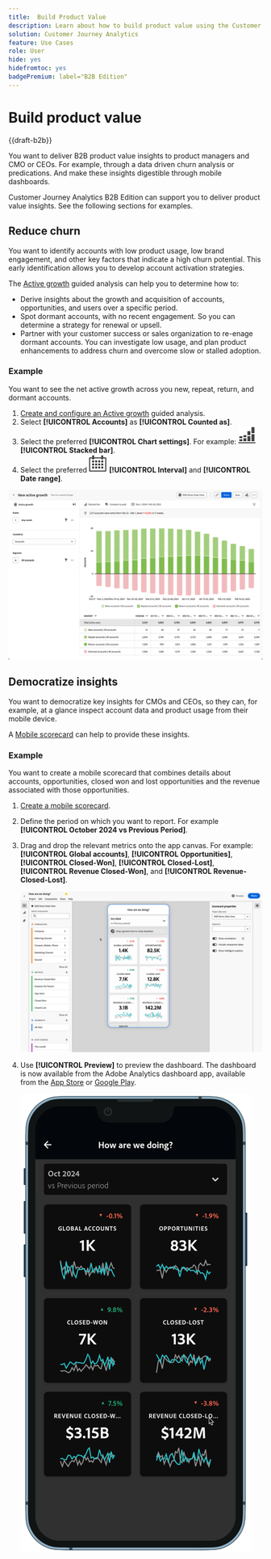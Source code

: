 ```yaml
---
title:  Build Product Value
description: Learn about how to build product value using the Customer Journey Analytics B2B Edition.
solution: Customer Journey Analytics
feature: Use Cases
role: User
hide: yes
hidefromtoc: yes
badgePremium: label="B2B Edition"
---
```

# Build product value

{{draft-b2b}}

You want to deliver B2B product value insights to product managers and CMO or CEOs. For example, through a data driven churn analysis or predications. And make these insights digestible through mobile dashboards.

Customer Journey Analytics B2B Edition can support you to deliver product value insights. See the following sections for examples.


## Reduce churn

You want to identify accounts with low product usage, low brand engagement, and other key factors that indicate a high churn potential. This early identification allows you to develop account activation strategies.

The [Active growth](/help/guided-analysis/types/active-growth.md) guided analysis can help you to determine how to:

* Derive insights about the growth and acquisition of accounts, opportunities, and users over a specific period.
* Spot dormant accounts, with no recent engagement. So you can determine a strategy for renewal or upsell.
* Partner with your customer success or sales organization to re-enage dormant accounts. You can investigate low usage, and plan product enhancements to address churn and overcome slow or stalled adoption.

### Example

You want to see the net active growth  across you new, repeat, return, and dormant accounts.

1. [Create and configure an Active growth](/help/guided-analysis/types/active-growth.md) guided analysis.
1. Select **[!UICONTROL Accounts]** as **[!UICONTROL Counted as]**.
1. Select the preferred **[!UICONTROL Chart settings]**. For example: ![GraphBarVerticalStacked](/help/assets/icons/GraphBarVerticalStacked.svg) **[!UICONTROL Stacked bar]**.
1. Select the preferred ![Calendar](/help/assets/icons/Calendar.svg) **[!UICONTROL Interval]** and **[!UICONTROL Date range]**.

![B2B use case - build product value - reduce churn - active growth](assets/b2b-uc-build-product-value-active-growth.png)


## Democratize insights

You want to democratize key insights for CMOs and CEOs, so they can, for example, at a glance inspect account data and product usage from their mobile device.

A [Mobile scorecard](/help/mobile-app/home.md) can help to provide these insights.

### Example

You want to create a mobile scorecard that combines details about accounts, opportunities, closed won and lost opportunities and the revenue associated with those opportunities.

1. [Create a mobile scorecard](/help/mobile-app/create-scorecard.md).
1. Define the period on which you want to report. For example **[!UICONTROL October 2024 vs Previous Period]**.
1. Drag and drop the relevant metrics onto the app canvas. For example: **[!UICONTROL Global accounts]**, **[!UICONTROL Opportunities]**, **[!UICONTROL Closed-Won]**, **[!UICONTROL Closed-Lost]**, **[!UICONTROL Revenue Closed-Won]**, and **[!UICONTROL Revenue-Closed-Lost]**.

   ![B2B use case - Build product value - Democratize insights - mobile scorecard](assets/b2b-uc-build-product-value-mobile-scorecard.png)

1. Use **[!UICONTROL Preview]** to preview the dashboard. The dashboard is now available from the Adobe Analytics dashboard app, available from the [App Store](https://apps.apple.com/us/app/adobe-analytics-dashboards/id1509062264) or [Google Play](https://play.google.com/store/apps/details?id=com.adobe.analyticsdashboards).

   ![B2B use case - Build product value - Democratize insights - mobile scorecard preview](assets/b2b-uc-build-product-value-mobile-scorecard-preview.png)

   